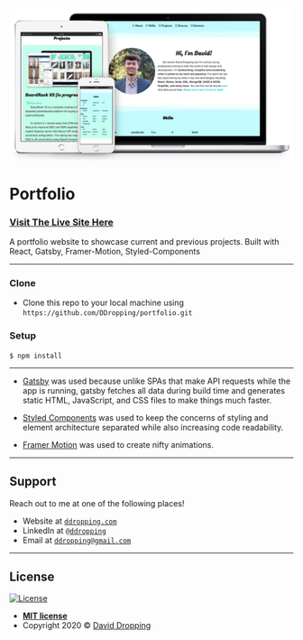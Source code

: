 ![screenshot](https://github.com/DDropping/portfolio/blob/master/src/images/project-portfolio2-medium.png)

# Portfolio 
### [Visit The Live Site Here](http://www.ddropping.com)

A portfolio website to showcase current and previous projects. Built with React, Gatsby, Framer-Motion, Styled-Components

---

### Clone

- Clone this repo to your local machine using `https://github.com/DDropping/portfolio.git`

### Setup

```shell
$ npm install
```

---

- [Gatsby](https://www.gatsbyjs.org/docs/) was used because unlike SPAs that make API requests while the app is running, gatsby fetches all data during build time and generates static HTML, JavaScript, and CSS files to make things much faster.

- [Styled Components](https://styled-components.com/) was used to keep the concerns of styling and element architecture separated while also increasing code readability.

- [Framer Motion](https://www.framer.com/motion/) was used to create nifty animations.

---

## Support

Reach out to me at one of the following places!

- Website at <a href="http://ddropping.com" target="_blank">`ddropping.com`</a>
- LinkedIn at <a href="https://www.linkedin.com/in/ddropping/" target="_blank">`@ddropping`</a>
- Email at <a href="mailto:ddropping@gmail.com" target="_blank">`ddropping@gmail.com`</a>

---


## License

[![License](http://img.shields.io/:license-mit-blue.svg?style=flat-square)](http://badges.mit-license.org)

- **[MIT license](http://opensource.org/licenses/mit-license.php)**
- Copyright 2020 © <a href="http://ddropping.com" target="_blank">David Dropping</a>
